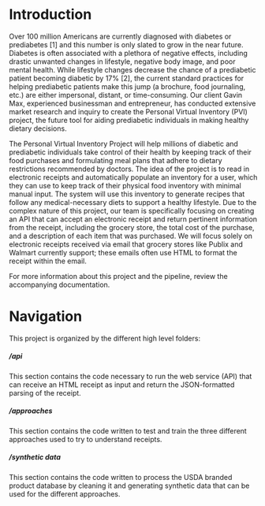 # Introduction

Over 100 million Americans are currently diagnosed with diabetes or prediabetes [1] and this number is only slated to grow in the near future. Diabetes is often associated with a plethora of negative effects, including drastic unwanted changes in lifestyle, negative body image, and poor mental health. While lifestyle changes decrease the chance of a prediabetic patient becoming diabetic by 17% [2], the current standard practices for helping prediabetic patients make this jump (a brochure, food journaling, etc.) are either impersonal, distant, or time-consuming. Our client Gavin Max, experienced businessman and entrepreneur, has conducted extensive market research and inquiry to create the Personal Virtual Inventory (PVI) project, the future tool for aiding prediabetic individuals in making healthy dietary decisions.

The Personal Virtual Inventory Project will help millions of diabetic and prediabetic individuals take control of their health by keeping track of their food purchases and formulating meal plans that adhere to dietary restrictions recommended by doctors. The idea of the project is to read in electronic receipts and automatically populate an inventory for a user, which they can use to keep track of their physical food inventory with minimal manual input. The system will use this inventory to generate recipes that follow any medical-necessary diets to support a healthy lifestyle. Due to the complex nature of this project, our team is specifically focusing on creating an API that can accept an electronic receipt and return pertinent information from the receipt, including the grocery store, the total cost of the purchase, and a description of each item that was purchased. We will focus solely on electronic receipts received via email that grocery stores like Publix and Walmart currently support; these emails often use HTML to format the receipt within the email.

For more information about this project and the pipeline, review the accompanying documentation. 

# Navigation

This project is organized by the different high level folders: 

##### /api
This section contains the code necessary to run the web service (API) that can receive an HTML receipt as input and return the JSON-formatted parsing of the receipt.
##### /approaches
This section contains the code written to test and train the three different approaches used to try to understand receipts.
##### /synthetic data 
This section contains the code written to process the USDA branded product database by cleaning it and generating synthetic data that can be used for the different approaches.
